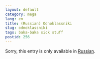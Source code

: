 ```yaml
---
layout: default
category: mega
lang: en
title: (Russian) Odnoklassniki
slug: odnoklassniki
tags: baka-baka sick stuff 
postid: 256
---
```

<p>Sorry, this entry is only available in <a href="/mega/export/getposts.php">Russian</a>.</p>